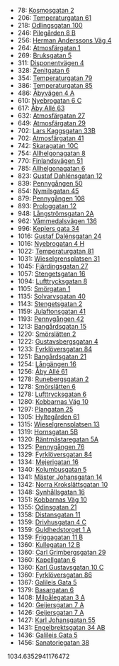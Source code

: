 - 78: [Kosmosgatan 2](https://www.homeq.se/lagenhet/62481-3rum-goteborg-vastra-gotalands-lan-kosmosgatan/?ht_source=individual.62481&ht_container=search_results_list&ht_position=85&)
- 206: [Temperaturgatan 61](https://www.homeq.se/lagenhet/62793-3rum-goteborg-vastra-gotalands-lan-temperaturgatan/?ht_source=individual.62793&ht_container=search_results_list&ht_position=72&)
- 218: [Odlingsgatan 100](https://www.homeq.se/lagenhet/62839-3rum-ytterby-vastra-gotalands-lan-odlingsgatan/?ht_source=individual.62839&ht_container=search_results_list&ht_position=98&)
- 246: [Pilegården 8 B](https://www.homeq.se/lagenhet/62763-2rum-goteborg-vastra-gotalands-lan-pilegarden/?ht_source=individual.62763&ht_container=search_results_list&ht_position=5&)
- 256: [Herman Anderssons Väg 4](https://www.homeq.se/lagenhet/60057-2rum-goteborg-vastra-gotalands-lan-herman-anderssons-vag/?ht_source=individual.60057&ht_container=search_results_list&ht_position=83&)
- 264: [Atmosfärgatan 1](https://www.homeq.se/lagenhet/62482-3rum-goteborg-vastra-gotalands-lan-atmosfargatan/?ht_source=individual.62482&ht_container=search_results_list&ht_position=86&)
- 269: [Bruksgatan 5](https://www.homeq.se/lagenhet/61525-2rum-molnlycke-vastra-gotalands-lan-bruksgatan/?ht_source=individual.61525&ht_container=search_results_list&ht_position=47&)
- 311: [Disponentvägen 4](https://www.homeq.se/lagenhet/61793-2rum-molnlycke-vastra-gotalands-lan-disponentvagen/?ht_source=individual.61793&ht_container=search_results_list&ht_position=50&)
- 328: [Zenitgatan 6](https://www.homeq.se/lagenhet/62483-3rum-goteborg-vastra-gotalands-lan-zenitgatan/?ht_source=individual.62483&ht_container=search_results_list&ht_position=84&)
- 354: [Temperaturgatan 79](https://www.homeq.se/lagenhet/62776-2rum-goteborg-vastra-gotalands-lan-temperaturgatan/?ht_source=individual.62776&ht_container=search_results_list&ht_position=74&)
- 386: [Temperaturgatan 85](https://www.homeq.se/lagenhet/60691-2rum-goteborg-vastra-gotalands-lan-temperaturgatan/?ht_source=individual.60691&ht_container=search_results_list&ht_position=76&)
- 486: [Åbyvägen 4 A](https://www.homeq.se/lagenhet/62799-2rum-goteborg-vastra-gotalands-lan-abyvagen/?ht_source=individual.62799&ht_container=search_results_list&ht_position=4&)
- 610: [Nyebrogatan 6 C](https://www.homeq.se/lagenhet/62855-2rum-alingsas-vastra-gotalands-lan-nyebrogatan/?ht_source=individual.62855&ht_container=search_results_list&ht_position=101&)
- 617: [Åby Allé 63](https://www.homeq.se/lagenhet/62796-2rum-goteborg-vastra-gotalands-lan-aby-alle/?ht_source=individual.62796&ht_container=search_results_list&ht_position=1&)
- 632: [Atmosfärgatan 27](https://www.homeq.se/lagenhet/62401-2rum-goteborg-vastra-gotalands-lan-atmosfargatan/?ht_source=individual.62401&ht_container=search_results_list&ht_position=88&)
- 649: [Atmosfärgatan 29](https://www.homeq.se/lagenhet/62398-2rum-goteborg-vastra-gotalands-lan-atmosfargatan/?ht_source=individual.62398&ht_container=search_results_list&ht_position=87&)
- 702: [Lars Kaggsgatan 33B](https://www.homeq.se/lagenhet/62831-2rum-goteborg-vastra-gotalands-lan-lars-kaggsgatan/?ht_source=individual.62831&ht_container=search_results_list&ht_position=69&)
- 702: [Atmosfärgatan 41](https://www.homeq.se/lagenhet/62399-2rum-goteborg-vastra-gotalands-lan-atmosfargatan/?ht_source=individual.62399&ht_container=search_results_list&ht_position=89&)
- 742: [Skaragatan 10C](https://www.homeq.se/lagenhet/62841-2rum-goteborg-vastra-gotalands-lan-skaragatan/?ht_source=individual.62841&ht_container=search_results_list&ht_position=68&)
- 754: [Allhelgonagatan 8](https://www.homeq.se/lagenhet/62367-3rum-goteborg-vastra-gotalands-lan-allhelgonagatan/?ht_source=individual.62367&ht_container=search_results_list&ht_position=91&)
- 770: [Finlandsvägen 51](https://www.homeq.se/lagenhet/62272-2rum-goteborg-vastra-gotalands-lan-finlandsvagen/?ht_source=individual.62272&ht_container=search_results_list&ht_position=82&)
- 785: [Allhelgonagatan 6](https://www.homeq.se/lagenhet/62366-2rum-goteborg-vastra-gotalands-lan-allhelgonagatan/?ht_source=individual.62366&ht_container=search_results_list&ht_position=90&)
- 823: [Gustaf Dahlénsgatan 12](https://www.homeq.se/lagenhet/62179-2rum-goteborg-vastra-gotalands-lan-gustaf-dahlensgatan/?ht_source=individual.62179&ht_container=search_results_list&ht_position=54&)
- 839: [Pennygången 50](https://www.homeq.se/lagenhet/62211-2rum-goteborg-vastra-gotalands-lan-pennygangen/?ht_source=individual.62211&ht_container=search_results_list&ht_position=20&)
- 854: [Nymilsgatan 45](https://www.homeq.se/lagenhet/59058-2rum-goteborg-vastra-gotalands-lan-nymilsgatan/?ht_source=individual.59058&ht_container=search_results_list&ht_position=8&)
- 879: [Pennygången 108](https://www.homeq.se/lagenhet/62234-2rum-goteborg-vastra-gotalands-lan-pennygangen/?ht_source=individual.62234&ht_container=search_results_list&ht_position=15&)
- 893: [Prologgatan 12](https://www.homeq.se/lagenhet/62222-2rum-hisings-backa-vastra-gotalands-lan-prologgatan/?ht_source=individual.62222&ht_container=search_results_list&ht_position=67&)
- 948: [Långströmsgatan 2A](https://www.homeq.se/lagenhet/61760-2rum-goteborg-vastra-gotalands-lan-langstromsgatan/?ht_source=individual.61760&ht_container=search_results_list&ht_position=65&)
- 962: [Våmmedalsvägen 136](https://www.homeq.se/lagenhet/62753-3rum-kallered-vastra-gotalands-lan-vammedalsvagen/?ht_source=individual.62753&ht_container=search_results_list&ht_position=9&)
- 996: [Keplers gata 34](https://www.homeq.se/lagenhet/58571-2rum-goteborg-vastra-gotalands-lan-keplers-gata/?ht_source=individual.58571&ht_container=search_results_list&ht_position=94&)
- 1016: [Gustaf Dalénsgatan 24](https://www.homeq.se/lagenhet/58874-2rum-goteborg-vastra-gotalands-lan-gustaf-dalensgatan/?ht_source=individual.58874&ht_container=search_results_list&ht_position=57&)
- 1016: [Nyebrogatan 4 H](https://www.homeq.se/lagenhet/62232-2rum-alingsas-vastra-gotalands-lan-nyebrogatan/?ht_source=individual.62232&ht_container=search_results_list&ht_position=102&)
- 1022: [Temperaturgatan 81](https://www.homeq.se/lagenhet/62271-2rum-goteborg-vastra-gotalands-lan-temperaturgatan/?ht_source=individual.62271&ht_container=search_results_list&ht_position=75&)
- 1031: [Wieselgrensplatsen 31](https://www.homeq.se/lagenhet/62795-3rum-goteborg-vastra-gotalands-lan-wieselgrensplatsen/?ht_source=individual.62795&ht_container=search_results_list&ht_position=55&)
- 1045: [Fjärdingsgatan 27](https://www.homeq.se/lagenhet/61510-2rum-goteborg-vastra-gotalands-lan-fjardingsgatan/?ht_source=individual.61510&ht_container=search_results_list&ht_position=58&)
- 1057: [Stengetsgatan 16](https://www.homeq.se/lagenhet/62765-2rum-vastra-frolunda-vastra-gotalands-lan-stengetsgatan/?ht_source=individual.62765&ht_container=search_results_list&ht_position=34&)
- 1094: [Lufttrycksgatan 8](https://www.homeq.se/lagenhet/62229-2rum-goteborg-vastra-gotalands-lan-lufttrycksgatan/?ht_source=individual.62229&ht_container=search_results_list&ht_position=71&)
- 1105: [Smörgatan 1](https://www.homeq.se/lagenhet/59413-2rum-goteborg-vastra-gotalands-lan-smorgatan/?ht_source=individual.59413&ht_container=search_results_list&ht_position=13&)
- 1135: [Solvarvsgatan 40](https://www.homeq.se/lagenhet/59187-3rum-goteborg-vastra-gotalands-lan-solvarvsgatan/?ht_source=individual.59187&ht_container=search_results_list&ht_position=77&)
- 1143: [Stengetsgatan 2](https://www.homeq.se/lagenhet/59854-2rum-vastra-frolunda-vastra-gotalands-lan-stengetsgatan/?ht_source=individual.59854&ht_container=search_results_list&ht_position=35&)
- 1159: [Julaftonsgatan 41](https://www.homeq.se/lagenhet/62241-2rum-goteborg-vastra-gotalands-lan-julaftonsgatan/?ht_source=individual.62241&ht_container=search_results_list&ht_position=95&)
- 1193: [Pennygången 42](https://www.homeq.se/lagenhet/62203-3rum-goteborg-vastra-gotalands-lan-pennygangen/?ht_source=individual.62203&ht_container=search_results_list&ht_position=19&)
- 1213: [Bangårdsgatan 15](https://www.homeq.se/lagenhet/60885-2rum-goteborg-vastra-gotalands-lan-bangardsgatan/?ht_source=individual.60885&ht_container=search_results_list&ht_position=40&)
- 1220: [Smörslätten 2](https://www.homeq.se/lagenhet/62316-2rum-goteborg-vastra-gotalands-lan-smorslatten/?ht_source=individual.62316&ht_container=search_results_list&ht_position=59&)
- 1222: [Gustavsbergsgatan 4](https://www.homeq.se/lagenhet/62648-2rum-molndal-vastra-gotalands-lan-gustavsbergsgatan/?ht_source=individual.62648&ht_container=search_results_list&ht_position=10&)
- 1233: [Fyrklöversgatan 84](https://www.homeq.se/lagenhet/62872-4rum-goteborg-vastra-gotalands-lan-fyrkloversgatan/?ht_source=individual.62872&ht_container=search_results_list&ht_position=63&)
- 1251: [Bangårdsgatan 21](https://www.homeq.se/lagenhet/60897-2rum-goteborg-vastra-gotalands-lan-bangardsgatan/?ht_source=individual.60897&ht_container=search_results_list&ht_position=41&)
- 1254: [Långängen 16](https://www.homeq.se/lagenhet/60120-2rum-goteborg-vastra-gotalands-lan-langangen/?ht_source=individual.60120&ht_container=search_results_list&ht_position=53&)
- 1256: [Åby Allé 61](https://www.homeq.se/lagenhet/61443-2rum-goteborg-vastra-gotalands-lan-aby-alle/?ht_source=individual.61443&ht_container=search_results_list&ht_position=2&)
- 1278: [Runebergsgatan 2](https://www.homeq.se/lagenhet/61433-2rum-goteborg-vastra-gotalands-lan-runebergsgatan/?ht_source=individual.61433&ht_container=search_results_list&ht_position=43&)
- 1278: [Smörslätten 6](https://www.homeq.se/lagenhet/60185-2rum-goteborg-vastra-gotalands-lan-smorslatten/?ht_source=individual.60185&ht_container=search_results_list&ht_position=60&)
- 1278: [Lufttrycksgatan 6](https://www.homeq.se/lagenhet/62233-3rum-goteborg-vastra-gotalands-lan-lufttrycksgatan/?ht_source=individual.62233&ht_container=search_results_list&ht_position=70&)
- 1280: [Kobbarnas Väg 10](https://www.homeq.se/lagenhet/61778-2rum-goteborg-vastra-gotalands-lan-kobbarnas-vag/?ht_source=individual.61778&ht_container=search_results_list&ht_position=46&)
- 1297: [Plangatan 25](https://www.homeq.se/lagenhet/62216-3rum-alingsas-vastra-gotalands-lan-plangatan/?ht_source=individual.62216&ht_container=search_results_list&ht_position=100&)
- 1305: [Hyltegården 61](https://www.homeq.se/lagenhet/59141-2rum-goteborg-vastra-gotalands-lan-hyltegarden/?ht_source=individual.59141&ht_container=search_results_list&ht_position=3&)
- 1315: [Wieselgrensplatsen 13](https://www.homeq.se/lagenhet/62294-2rum-goteborg-vastra-gotalands-lan-wieselgrensplatsen/?ht_source=individual.62294&ht_container=search_results_list&ht_position=56&)
- 1319: [Hornsgatan 5B](https://www.homeq.se/lagenhet/58842-3rum-goteborg-vastra-gotalands-lan-hornsgatan/?ht_source=individual.58842&ht_container=search_results_list&ht_position=62&)
- 1320: [Räntmästaregatan 5A](https://www.homeq.se/lagenhet/62813-2rum-goteborg-vastra-gotalands-lan-rantmastaregatan/?ht_source=individual.62813&ht_container=search_results_list&ht_position=48&)
- 1325: [Pennygången 76](https://www.homeq.se/lagenhet/61142-4rum-goteborg-vastra-gotalands-lan-pennygangen/?ht_source=individual.61142&ht_container=search_results_list&ht_position=21&)
- 1329: [Fyrklöversgatan 84](https://www.homeq.se/lagenhet/62698-4rum-goteborg-vastra-gotalands-lan-fyrkloversgatan/?ht_source=individual.62698&ht_container=search_results_list&ht_position=64&)
- 1334: [Mejerigatan 16](https://www.homeq.se/lagenhet/62691-4rum-goteborg-vastra-gotalands-lan-mejerigatan/?ht_source=individual.62691&ht_container=search_results_list&ht_position=14&)
- 1340: [Kolumbusgatan 5](https://www.homeq.se/lagenhet/61799-2rum-goteborg-vastra-gotalands-lan-kolumbusgatan/?ht_source=individual.61799&ht_container=search_results_list&ht_position=31&)
- 1341: [Mäster Johansgatan 14](https://www.homeq.se/lagenhet/62794-2rum-goteborg-vastra-gotalands-lan-master-johansgatan/?ht_source=individual.62794&ht_container=search_results_list&ht_position=49&)
- 1342: [Norra Krokslättsgatan 10](https://www.homeq.se/lagenhet/62716-2rum-goteborg-vastra-gotalands-lan-norra-krokslattsgatan/?ht_source=individual.62716&ht_container=search_results_list&ht_position=22&)
- 1348: [Synhållsgatan 16](https://www.homeq.se/lagenhet/60687-3rum-goteborg-vastra-gotalands-lan-synhallsgatan/?ht_source=individual.60687&ht_container=search_results_list&ht_position=6&)
- 1351: [Kobbarnas Väg 10](https://www.homeq.se/lagenhet/61779-2rum-goteborg-vastra-gotalands-lan-kobbarnas-vag/?ht_source=individual.61779&ht_container=search_results_list&ht_position=45&)
- 1355: [Odinsgatan 21](https://www.homeq.se/lagenhet/62668-2rum-goteborg-vastra-gotalands-lan-odinsgatan/?ht_source=individual.62668&ht_container=search_results_list&ht_position=38&)
- 1358: [Distansgatan 11](https://www.homeq.se/lagenhet/61742-2rum-vastra-frolunda-vastra-gotalands-lan-distansgatan/?ht_source=individual.61742&ht_container=search_results_list&ht_position=7&)
- 1359: [Drivhusgatan 4 C](https://www.homeq.se/lagenhet/61163-2rum-goteborg-vastra-gotalands-lan-drivhusgatan/?ht_source=individual.61163&ht_container=search_results_list&ht_position=17&)
- 1359: [Guldhedstorget 1 A](https://www.homeq.se/lagenhet/61514-2rum-goteborg-vastra-gotalands-lan-guldhedstorget/?ht_source=individual.61514&ht_container=search_results_list&ht_position=23&)
- 1359: [Friggagatan 11 B](https://www.homeq.se/lagenhet/61781-2rum-goteborg-vastra-gotalands-lan-friggagatan/?ht_source=individual.61781&ht_container=search_results_list&ht_position=39&)
- 1360: [Kullegatan 12 B](https://www.homeq.se/lagenhet/58491-3rum-goteborg-vastra-gotalands-lan-kullegatan/?ht_source=individual.58491&ht_container=search_results_list&ht_position=11&)
- 1360: [Carl Grimbergsgatan 29](https://www.homeq.se/lagenhet/62311-2rum-goteborg-vastra-gotalands-lan-carl-grimbergsgatan/?ht_source=individual.62311&ht_container=search_results_list&ht_position=24&)
- 1360: [Kapellgatan 6](https://www.homeq.se/lagenhet/62682-2rum-goteborg-vastra-gotalands-lan-kapellgatan/?ht_source=individual.62682&ht_container=search_results_list&ht_position=26&)
- 1360: [Karl Gustavsgatan 10 C](https://www.homeq.se/lagenhet/61776-2rum-goteborg-vastra-gotalands-lan-karl-gustavsgatan/?ht_source=individual.61776&ht_container=search_results_list&ht_position=33&)
- 1360: [Fyrklöversgatan 86](https://www.homeq.se/lagenhet/62382-4rum-goteborg-vastra-gotalands-lan-fyrkloversgatan/?ht_source=individual.62382&ht_container=search_results_list&ht_position=61&)
- 1367: [Galileis Gata 5](https://www.homeq.se/lagenhet/62378-2rum-goteborg-vastra-gotalands-lan-galileis-gata/?ht_source=individual.62378&ht_container=search_results_list&ht_position=92&)
- 1379: [Basargatan 6](https://www.homeq.se/lagenhet/61648-2rum-goteborg-vastra-gotalands-lan-basargatan/?ht_source=individual.61648&ht_container=search_results_list&ht_position=37&)
- 1408: [Milpålegatan 3 A](https://www.homeq.se/lagenhet/61703-2rum-goteborg-vastra-gotalands-lan-milpalegatan/?ht_source=individual.61703&ht_container=search_results_list&ht_position=16&)
- 1420: [Geijersgatan 7 A](https://www.homeq.se/lagenhet/61533-2rum-goteborg-vastra-gotalands-lan-geijersgatan/?ht_source=individual.61533&ht_container=search_results_list&ht_position=29&)
- 1426: [Geijersgatan 7 A](https://www.homeq.se/lagenhet/61534-2rum-goteborg-vastra-gotalands-lan-geijersgatan/?ht_source=individual.61534&ht_container=search_results_list&ht_position=30&)
- 1427: [Karl Johansgatan 55](https://www.homeq.se/lagenhet/60787-2rum-goteborg-vastra-gotalands-lan-karl-johansgatan/?ht_source=individual.60787&ht_container=search_results_list&ht_position=36&)
- 1431: [Engelbrektsgatan 34 AB](https://www.homeq.se/lagenhet/61059-2rum-goteborg-vastra-gotalands-lan-engelbrektsgatan/?ht_source=individual.61059&ht_container=search_results_list&ht_position=32&)
- 1436: [Galileis Gata 5](https://www.homeq.se/lagenhet/60866-2rum-goteborg-vastra-gotalands-lan-galileis-gata/?ht_source=individual.60866&ht_container=search_results_list&ht_position=93&)
- 1456: [Sanatoriegatan 38](https://www.homeq.se/lagenhet/62461-3rum-goteborg-vastra-gotalands-lan-sanatoriegatan/?ht_source=individual.62461&ht_container=search_results_list&ht_position=51&)

1034.6352941176472
